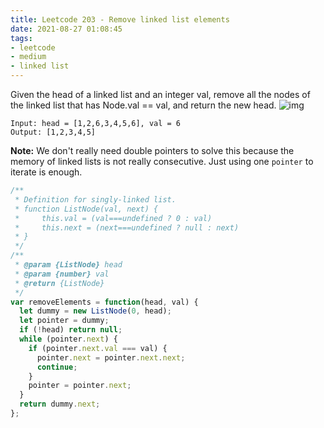 ```yaml
---
title: Leetcode 203 - Remove linked list elements
date: 2021-08-27 01:08:45
tags:
- leetcode
- medium
- linked list
---
```

Given the head of a linked list and an integer val, remove all the nodes of the linked list that has Node.val == val, and return the new head.
![img](https://assets.leetcode.com/uploads/2021/03/06/removelinked-list.jpg)
```
Input: head = [1,2,6,3,4,5,6], val = 6
Output: [1,2,3,4,5]
```
**Note:** We don't really need double pointers to solve this because the memory of linked lists is not really consecutive. Just using one `pointer` to iterate is enough.
```javascript
/**
 * Definition for singly-linked list.
 * function ListNode(val, next) {
 *     this.val = (val===undefined ? 0 : val)
 *     this.next = (next===undefined ? null : next)
 * }
 */
/**
 * @param {ListNode} head
 * @param {number} val
 * @return {ListNode}
 */
var removeElements = function(head, val) {
  let dummy = new ListNode(0, head);
  let pointer = dummy;
  if (!head) return null;
  while (pointer.next) {
    if (pointer.next.val === val) {
      pointer.next = pointer.next.next;
      continue;
    }
    pointer = pointer.next;
  }
  return dummy.next;
};
```
